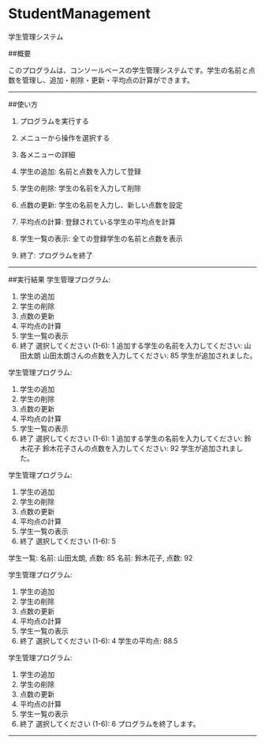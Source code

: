 # StudentManagement
学生管理システム

##概要

このプログラムは、コンソールベースの学生管理システムです。学生の名前と点数を管理し、追加・削除・更新・平均点の計算ができます。

---

##使い方
1. プログラムを実行する
2. メニューから操作を選択する
3. 各メニューの詳細

1. 学生の追加: 名前と点数を入力して登録

2. 学生の削除: 学生の名前を入力して削除

3. 点数の更新: 学生の名前を入力し、新しい点数を設定

4. 平均点の計算: 登録されている学生の平均点を計算

5. 学生一覧の表示: 全ての登録学生の名前と点数を表示

6. 終了: プログラムを終了

---

##実行結果
学生管理プログラム:
1. 学生の追加
2. 学生の削除
3. 点数の更新
4. 平均点の計算
5. 学生一覧の表示
6. 終了
選択してください (1-6): 1
追加する学生の名前を入力してください: 山田太朗
山田太朗さんの点数を入力してください: 85
学生が追加されました。

学生管理プログラム:
1. 学生の追加
2. 学生の削除
3. 点数の更新
4. 平均点の計算
5. 学生一覧の表示
6. 終了
選択してください (1-6): 1
追加する学生の名前を入力してください: 鈴木花子
鈴木花子さんの点数を入力してください: 92
学生が追加されました。

学生管理プログラム:
1. 学生の追加
2. 学生の削除
3. 点数の更新
4. 平均点の計算
5. 学生一覧の表示
6. 終了
選択してください (1-6): 5

学生一覧:
名前: 山田太朗, 点数: 85
名前: 鈴木花子, 点数: 92

学生管理プログラム:
1. 学生の追加
2. 学生の削除
3. 点数の更新
4. 平均点の計算
5. 学生一覧の表示
6. 終了
選択してください (1-6): 4
学生の平均点: 88.5

学生管理プログラム:
1. 学生の追加
2. 学生の削除
3. 点数の更新
4. 平均点の計算
5. 学生一覧の表示
6. 終了
選択してください (1-6): 6
プログラムを終了します。

---
